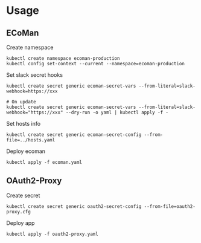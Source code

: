 # Usage

## ECoMan

Create namespace

```
kubectl create namespace ecoman-production
kubectl config set-context --current --namespace=ecoman-production
```

Set slack secret hooks

```
kubectl create secret generic ecoman-secret-vars --from-literal=slack-webhook=https://xxx

# On update
kubectl create secret generic ecoman-secret-vars --from-literal=slack-webhook="https://xxx" --dry-run -o yaml | kubectl apply -f -
```

Set hosts info 

```
kubectl create secret generic ecoman-secret-config --from-file=../hosts.yaml
```

Deploy ecoman

```
kubectl apply -f ecoman.yaml
```

## OAuth2-Proxy

Create secret

```
kubectl create secret generic oauth2-secret-config --from-file=oauth2-proxy.cfg
```

Deploy app

```
kubectl apply -f oauth2-proxy.yaml
```

